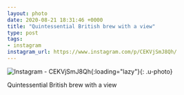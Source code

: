 ```yaml
---
layout: photo
date: 2020-08-21 18:31:46 +0000
title: "Quintessential British brew with a view"
type: post
tags:
- instagram
instagram_url: https://www.instagram.com/p/CEKVjSmJ8Qh/
---
```


![Instagram - CEKVjSmJ8Qh](https://colinseymour.co.uk/img/CEKVjSmJ8Qh.jpg){:loading="lazy"}{: .u-photo}

Quintessential British brew with a view
